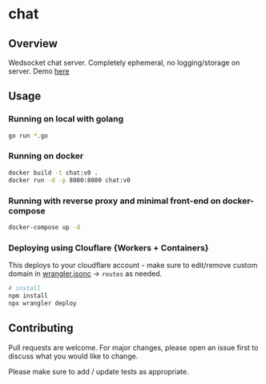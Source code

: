 # chat

## Overview

Wedsocket chat server. Completely ephemeral, no logging/storage on server.
Demo [here](https://chat.pohawithpeanuts.com)


## Usage
### Running on local with golang
```bash
go run *.go
```
### Running on docker
```bash
docker build -t chat:v0 .
docker run -d -p 8080:8080 chat:v0
```

### Running with reverse proxy and minimal front-end on docker-compose
```bash
docker-compose up -d 
```

### Deploying using Clouflare {Workers + Containers}

This deploys to your cloudflare account - make sure to edit/remove custom domain in [wrangler.jsonc](wrangler.jsonc) -> `routes` as needed. 

```bash
# install
npm install
npx wrangler deploy

```

## Contributing
Pull requests are welcome. For major changes, please open an issue first to discuss what you would like to change.

Please make sure to add / update tests as appropriate.
